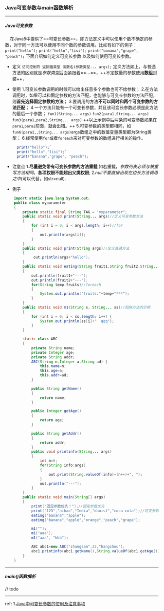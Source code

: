 ### Java可变参数与main函数解析
- - -

##### Java可变参数
&nbsp;&nbsp;&nbsp;&nbsp;在Java5中提供了==可变长参数==，即方法定义中可以使用个数不确定的参数，对于同一方法可以使用不同个数的参数调用。比如有如下的例子：
`print("hello");`
`print("hello","lisi");`
`print("banana","grape", "peach");`
下面介绍如何定义可变长参数 以及如何使用可变长参数。

- 定义
  `访问控制符 返回值类型 函数名(参数类型... args);`
  定义方法如上，与普通方法的区别就是*参数类型*后面紧跟着==**...**==，++不定数量的参数使用**数组**封装++，
- 使用
  1.可变长参数调用的时候可以给出任意多个参数也可不给参数；
  2.在方法调用时，如果可以和固定参数的方法匹配，也能够与可变长参数的方法匹配，则**首先选择固定参数的方法**；
  3.要调用的方法**不可以同时和两个可变参数的方法匹配**；
  4.一个方法只能有一个可变长参数，并且该可变长参数必须是此方法的最后一个参数；
  `fun1(String... args)`
  `fun2(para1,String... args)`
  `fun3(para1,para2,String... args)`
  ++以上示例中后两条的可变参数如果在`para1`,`para2`前面，就会出错。++
  5.可变参数的类型都相同，如`fun6(para1,,String... args)`args数组之中的数值变量类型都为String类型；
  6.经常使用`for`或者`foreach`来对可变参数的数组进行相关的操作。
    ```java
      print("hello");`
      print("hello","lisi");`
      print("banana","grape", "peach");
    ```

- 注意点
  1.**尽量避免带有可变长参数的方法重载**,如若重载，*参数列表必须与被重写方法相同*，**各项权限不能超出父类权限**;
  2.*null不要直接出现在边长方法调用之中*(可以代替，如str=null).

- 例子
```java
    import static java.lang.System.out;
    public class myparameter
    {
        private static final String TAG = "myparameter";
        public static void print(String... args)//定义可变参数方法
        {
            for (int i = 0; i < args.length; i++)//for
            {
                out.println(args[i]);
            }
        }
        public static void print(String args)//定义普通方法
        {
             out.println(args+"hello");
        }
        public static void eating(String fruit1,String fruit2,String... fruits)
        {
            out.println(fruit1+"---");
            out.println(fruit2+"---");
            for(String temp:fruits)//foreach
            {
                System.out.println("fruits:"+temp+"***");
            }
        }
        public static void m1(String s, String... ss)//陷阱方法的示例
        {
            for (int i = 0; i < ss.length; i++) {
                System.out.println(ss[i]+"  qqq");
            }
        }

        static class ABC
        {
            private String name;
            private Integer age;
            private String addr;
            ABC(String n,Integer a,String ad) {
                this.name=n;
                this.age=a;
                this.addr=ad;
            }

            public String getName()
            {
                return name;
            }

            public Integer getAge()
            {
                return age;
            }

            public String getAddr()
            {
                return addr;
            }
            public void printinfo(String... args)
            {
                int n=0;
                for(String info:args)
                {
                    out.print(String.valueOf(info)+(n++)+", ");
                }
                out.println("---");
            }
        }
        public static void main(String[] args)
        {
            print("固定参数优先！");//固定参数优先
            print("123","nihao","India","daoist","coca cola");//可变参数
            eating("banana","apple");
            eating("banana","apple","orange","peach","grape");

            m1("");
            m1("aaa");
            m1("aaa", "bbb");

            ABC abc1=new ABC("zhangsan",22,"hangzhou");
            abc1.printinfo(abc1.getName(),String.valueOf(abc1.getAge()),abc1.getAddr());
        }
    }
```
- - -



##### main()函数解析
// todo

- - -
ref:
1.[Java中可变长参数的使用及注意事项](http://www.cnblogs.com/lanxuezaipiao/p/3190673.html)